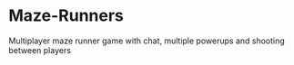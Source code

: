 # Maze-Runners
Multiplayer maze runner game with chat, multiple powerups and shooting between players 
